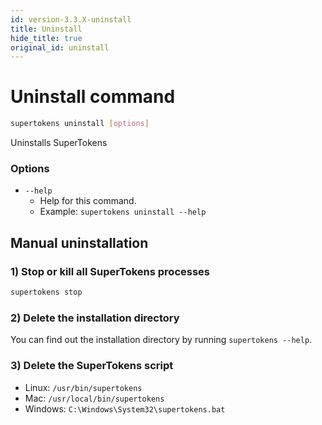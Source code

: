 ```yaml
---
id: version-3.3.X-uninstall
title: Uninstall
hide_title: true
original_id: uninstall
---
```


<!-- COPY DOCS -->
<!-- ./community/docs/supertokens-core/cli/uninstall.md -->

# Uninstall command

```bash
supertokens uninstall [options]
```
Uninstalls SuperTokens

### Options
- ```--help```
    - Help for this command.
    - Example: ```supertokens uninstall --help```

## Manual uninstallation
### 1) Stop or kill all SuperTokens processes
```bash
supertokens stop
```
### 2) Delete the installation directory
You can find out the installation directory by running ```supertokens --help```.

### 3) Delete the SuperTokens script
- Linux: ```/usr/bin/supertokens```
- Mac: ```/usr/local/bin/supertokens```
- Windows: ```C:\Windows\System32\supertokens.bat```
